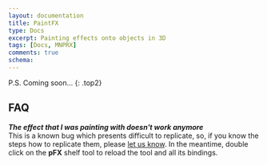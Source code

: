 ```yaml
---
layout: documentation
title: PaintFX
type: Docs
excerpt: Painting effects onto objects in 3D
tags: [Docs, MNPRX]
comments: true
schema:
---
```



P.S. Coming soon...
{: .top2}


## FAQ
_**The effect that I was painting with doesn't work anymore**_<br>
This is a known bug which presents difficult to replicate, so, if you know the steps how to replicate them, please [let us know](http://mnprx.feedback.artineering.io).
In the meantime, double click on the **pFX** shelf tool to reload the tool and all its bindings.
